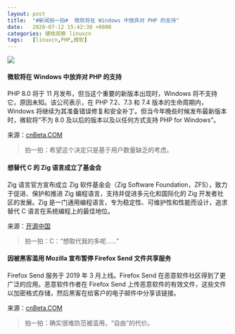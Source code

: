 ```yaml
---
layout: post
title:	"#新闻拍一拍#  微软将在 Windows 中放弃对 PHP 的支持"
date:	2020-07-12 15:42:30 +0800 
categories:	硬核观察 linuxcn 
tags:	[linuxcn,PHP,微软]
---
```



![](/Asserts/Images//attachment/album/202007/12/154201rww764wj5t3722l7.jpg)


#### 微软将在 Windows 中放弃对 PHP 的支持


PHP 8.0 将于 11 月发布，但当这个重要的新版本出现时，Windows 将不支持它，原因未知。该公司表示，在 PHP 7.2、7.3 和 7.4 版本的生命周期内，Windows 将继续为其准备错误修复和安全补丁。但当今年晚些时候发布最新版本时，微软将“不为 8.0 及以后的版本以及以任何方式支持 PHP for Windows”。


来源：[cnBeta.COM](https://www.cnbeta.com/articles/tech/1002019.htm)



> 
> 拍一拍：希望这个决定只是基于用户数量缺乏的考虑。
> 
> 
> 


#### 想替代 C 的 Zig 语言成立了基金会


Zig 语言官方宣布成立 Zig 软件基金会（Zig Software Foundation，ZFS），致力于促进、保护和推进 Zig 编程语言，支持并促进多元化和国际化的 Zig 开发者社区的发展。Zig 是一门通用编程语言，专为稳定性、可维护性和性能而设计，追求替代 C 语言在系统编程上的最佳地位。


来源：[开源中国](https://www.oschina.net/news/117118/announcing-zig-software-foundation)



> 
> 拍一拍：C：“想取代我的多呢……”
> 
> 
> 


#### 因被黑客滥用 Mozilla 宣布暂停 Firefox Send 文件共享服务


Firefox Send 服务于 2019 年 3 月上线。Firefox Send 在恶意软件社区得到了更广泛的应用。恶意软件作者在 Firefox Send 上传恶意软件的有效文件，这些文件以加密格式存储，然后黑客在给客户的电子邮件中分享该链接。


来源：[cnBeta.COM](https://www.cnbeta.com/articles/tech/1002131.htm)



> 
> 拍一拍：确实很难防范被滥用，“自由”的代价。
> 
> 
>
